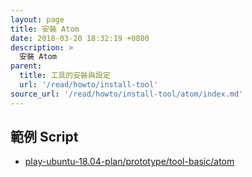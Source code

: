 ```yaml
---
layout: page
title: 安裝 Atom
date: 2018-03-20 18:32:19 +0800
description: >
  安裝 Atom
parent:
  title: 工具的安裝與設定
  url: '/read/howto/install-tool'
source_url: '/read/howto/install-tool/atom/index.md'
---
```



## 範例 Script

* [play-ubuntu-18.04-plan/prototype/tool-basic/atom](https://github.com/samwhelp/play-ubuntu-18.04-plan/tree/master/prototype/tool-basic/atom)
